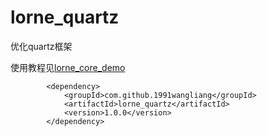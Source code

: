 # lorne_quartz
优化quartz框架


使用教程见[lorne_core_demo](https://github.com/1991wangliang/lorne_core_demo)


```
        <dependency>
            <groupId>com.github.1991wangliang</groupId>
            <artifactId>lorne_quartz</artifactId>
            <version>1.0.0</version>
        </dependency>

```